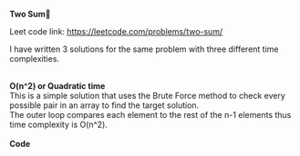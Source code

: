 **Two Sum🎏**<br>

Leet code link: https://leetcode.com/problems/two-sum/ <br>

I have written 3 solutions for the same problem with three different time complexities. <br> <br>  

**O(n^2) or Quadratic time**<br>
This is a simple solution that uses the Brute Force method to check every possible pair in an array to find the target solution.<br>
The outer loop compares each element to the rest of the n-1 elements thus time complexity is O(n^2). 
<br><br>
**Code**<br>
```

```
